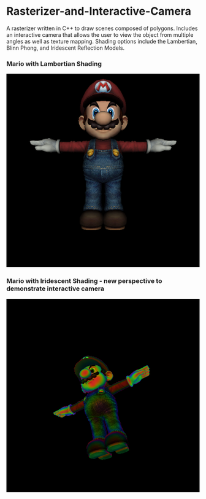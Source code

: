 # Rasterizer-and-Interactive-Camera
A rasterizer written in C++ to draw scenes composed of polygons. Includes an interactive camera that allows the user to view the object from multiple angles as well as texture mapping. Shading options include the Lambertian, Blinn Phong, and Iridescent Reflection Models. 


### Mario with Lambertian Shading 

![alt text](https://raw.githubusercontent.com/OmkarSavant/Rasterizer-and-Interactive-Camera/master/Images/Mario%20Lambertian.bmp)

### Mario with Iridescent Shading - new perspective to demonstrate interactive camera

![alt text](https://raw.githubusercontent.com/OmkarSavant/Rasterizer-and-Interactive-Camera/master/Images/Iridescent%20Mario.bmp)
